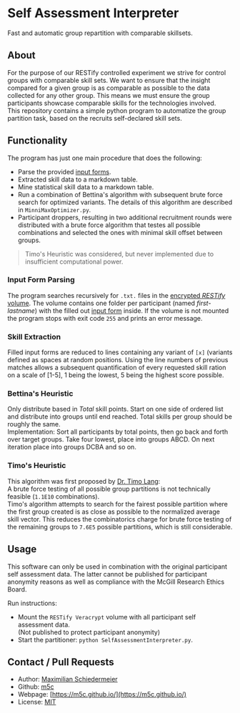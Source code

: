 # Self Assessment Interpreter

Fast and automatic group repartition with comparable skillsets.

## About

For the purpose of our RESTify controlled experiment we strive for control groups with comparable skill sets. We want to
ensure that the insight compared for a given group is as comparable as possible to the data collected for any other
group. This means we must ensure the group participants showcase comparable skills for the technologies involved.  
This repository contains a simple python program to automatize the group partition task, based on the recruits
self-declared skill sets.

## Functionality

The program has just one main procedure that does the following:

* Parse the provided [input forms](https://www.cs.mcgill.ca/~mschie3/recruitment/self-assessment.txt).
* Extracted skill data to a markdown table.
* Mine statistical skill data to a markdown table.
* Run a combination of Bettina's algorithm with subsequent brute force search for optimized variants. The details of
  this algorithm are described in ```MinniMaxOptimizer.py```.
* Participant droppers, resulting in two additional recruitment rounds were distributed with a brute force algorithm
  that testes all possible combinations and selected the ones with minimal skill offset between groups.

> Timo's Heuristic was considered, but never implemented due to insufficient computational power.

### Input Form Parsing

The program searches recursively for ```.txt.``` files in the [encrypted *RESTify* volume](#usage). The volume contains
one folder per participant (named *first-lastname*) with the filled
out [input form](https://www.cs.mcgill.ca/~mschie3/recruitment/self-assessment.txt) inside. If the volume is not mounted
the program stops with exit code ```255``` and prints an error message.

### Skill Extraction

Filled input forms are reduced to lines containing any variant of ```[x]``` (variants defined as spaces at random
positions. Using the line numbers of previous matches allows a subsequent quantification of every requested skill ration
on a scale of [1-5], 1 being the lowest, 5 being the highest score possible.

### Bettina's Heuristic

Only distribute based in *Total* skill points. Start on one side of ordered list and distribute into groups until end
reached. Total skills per group should be roughly the same.  
Implementation: Sort all participants by total points, then go back and forth over target groups. Take four lowest,
place into groups ABCD. On next iteration place into groups DCBA and so on.

### Timo's Heuristic

This algorithm was first proposed by [Dr. Timo Lang](https://interfacereasoning.com/people/):  
A brute force testing of all possible group partitions is not technically feasible (```1.1E10``` combinations).  
Timo's algorithm attempts to search for the fairest possible partition where the first group created is as close as
possible to the normalized average skill vector. This reduces the combinatorics charge for brute force testing of the
remaining groups to ```7.6E5``` possible partitions, which is still considerable.

## Usage

This software can only be used in combination with the original participant self assessment data. The latter cannot be
published for participant anonymity reasons as well as compliance with the McGill Research Ethics Board.

Run instructions:

* Mount the ```RESTify Veracrypt``` volume with all participant self assessment data.  
(Not published to protect participant anonymity)
* Start the partitioner: ```python SelfAssessmentInterpreter.py```.

## Contact / Pull Requests

* Author: [Maximilian Schiedermeier](mailto:schiedermeier.maximilian@uqam.ca)
* Github: [m5c](https://github.com/m5c)
* Webpage: [https://m5c.github.io/](https://m5c.github.io/)
* License: [MIT](https://opensource.org/licenses/MIT)

